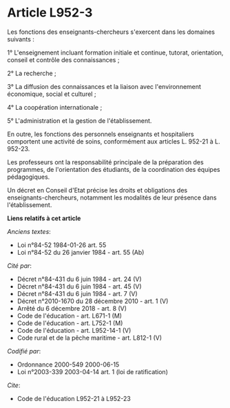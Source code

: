 # Article L952-3

Les fonctions des enseignants-chercheurs s'exercent dans les domaines suivants :

1° L'enseignement incluant formation initiale et continue, tutorat, orientation, conseil et contrôle des connaissances ;

2° La recherche ;

3° La diffusion des connaissances et la liaison avec l'environnement économique, social et culturel ;

4° La coopération internationale ;

5° L'administration et la gestion de l'établissement.

En outre, les fonctions des personnels enseignants et hospitaliers comportent une activité de soins, conformément aux
articles L. 952-21 à L. 952-23.

Les professeurs ont la responsabilité principale de la préparation des programmes, de l'orientation des étudiants, de la
coordination des équipes pédagogiques.

Un décret en Conseil d'Etat précise les droits et obligations des enseignants-chercheurs, notamment les modalités de leur
présence dans l'établissement.

**Liens relatifs à cet article**

_Anciens textes_:

  - Loi n°84-52 1984-01-26 art. 55
  - Loi n°84-52 du 26 janvier 1984 - art. 55 (Ab)

_Cité par_:

  - Décret n°84-431 du 6 juin 1984 - art. 24 (V)
  - Décret n°84-431 du 6 juin 1984 - art. 45 (V)
  - Décret n°84-431 du 6 juin 1984 - art. 7 (V)
  - Décret n°2010-1670 du 28 décembre 2010 - art. 1 (V)
  - Arrêté du 6 décembre 2018 - art. 8 (V)
  - Code de l'éducation - art. L671-1 (M)
  - Code de l'éducation - art. L752-1 (M)
  - Code de l'éducation - art. L952-14-1 (V)
  - Code rural et de la pêche maritime - art. L812-1 (V)

_Codifié par_:

  - Ordonnance 2000-549 2000-06-15
  - Loi n°2003-339 2003-04-14 art. 1 (loi de ratification)

_Cite_:

  - Code de l'éducation L952-21 à L952-23

